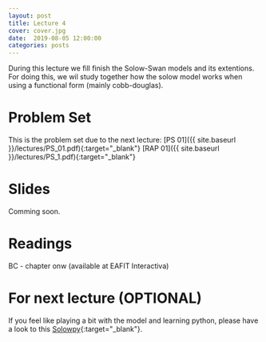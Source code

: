 ```yaml
---
layout: post
title: Lecture 4
cover: cover.jpg
date:  2019-08-05 12:00:00
categories: posts
---
```


During this lecture we fill finish the Solow-Swan models and its extentions. For doing this, we wil study together how the solow model works when using a functional form (mainly cobb-douglas). 

# Problem Set

This is the problem set due to the next lecture: [PS 01]({{ site.baseurl }}/lectures/PS_01.pdf){:target="_blank"} 
[RAP 01]({{ site.baseurl }}/lectures/PS_1.pdf){:target="_blank"} 

# Slides

Comming soon.

# Readings

BC - chapter onw (available at EAFIT Interactiva)


# For next lecture (OPTIONAL)

If you feel like playing a bit with the model and learning python, please have a look to this [Solowpy](https://github.com/solowPy/solowPy){:target="_blank"}.